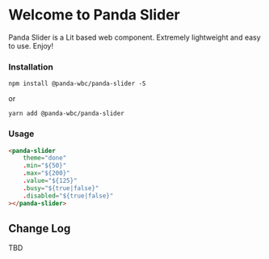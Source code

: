 # Welcome to Panda Slider
Panda Slider is a Lit based web component. Extremely lightweight and easy to use.
Enjoy!

### Installation
```npm install @panda-wbc/panda-slider -S```

or 

```yarn add @panda-wbc/panda-slider```

### Usage

```html
<panda-slider
	theme="done"
	.min="${50}"
	.max="${200}"
	.value="${125}"
	.busy="${true|false}"
	.disabled="${true|false}"
></panda-slider>
```

## Change Log

TBD